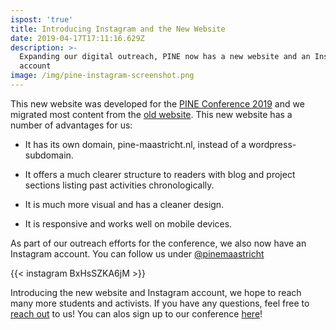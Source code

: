 ```yaml
---
ispost: 'true'
title: Introducing Instagram and the New Website
date: 2019-04-17T17:11:16.629Z
description: >-
  Expanding our digital outreach, PINE now has a new website and an Instagram
  account
image: /img/pine-instagram-screenshot.png
---
```

This new website was developed for the [PINE Conference 2019](https://pine-maastricht.nl/conference-2019/) and we migrated most content from the [old website](https://pinemaastricht.wordpress.com/). This new website has a number of advantages for us:

* It has its own domain, pine-maastricht.nl, instead of a wordpress-subdomain.

* It offers a much clearer structure to readers with blog and project sections listing past activities chronologically.

* It is much more visual and has a cleaner design.

* It is responsive and works well on mobile devices. 

As part of our outreach efforts for the conference, we also now have an Instagram account. You can follow us under [@pinemaastricht](https://www.instagram.com/pinemaastricht/)

{{< instagram BxHsSZKA6jM >}}

Introducing the new website and Instagram account, we hope to reach many more students and activists. If you have any questions, feel free to [reach out](https://pine-maastricht.nl/contact/) to us! You can alos sign up to our conference [here](https://event.gg/12191/)!
